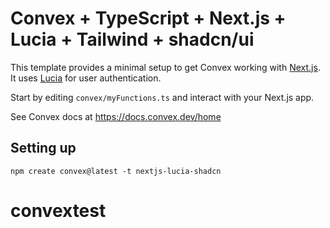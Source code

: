 # Convex + TypeScript + Next.js + Lucia + Tailwind + shadcn/ui

This template provides a minimal setup to get Convex working with [Next.js](https://nextjs.org/). It uses [Lucia](https://lucia-auth.com/) for user authentication.

Start by editing `convex/myFunctions.ts` and interact with your Next.js app.

See Convex docs at https://docs.convex.dev/home

## Setting up

```
npm create convex@latest -t nextjs-lucia-shadcn
```
# convextest
